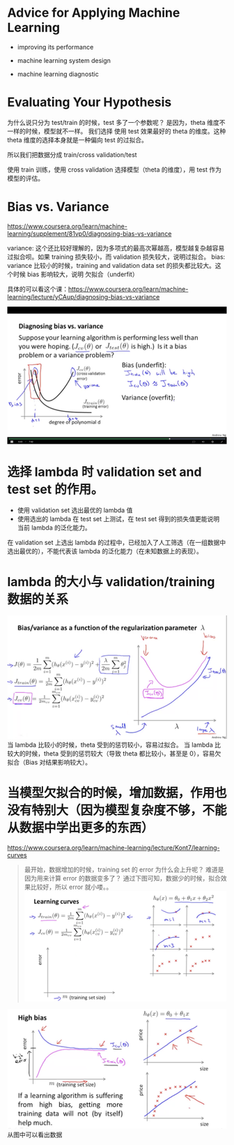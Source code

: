 # Advice for Applying Machine Learning
- improving its performance
- machine learning system design

- machine learning diagnostic

# Evaluating Your Hypothesis
为什么说只分为 test/train 的时候，test 多了一个参数呢？
是因为，theta 维度不一样的时候，模型就不一样。
我们选择 使用 test 效果最好的 theta 的维度。这种 theta 维度的选择本身就是一种偏向 test 的过拟合。

所以我们把数据分成 train/cross validation/test

使用 train 训练，使用 cross validation 选择模型（theta 的维度），用 test 作为模型的评估。


# Bias vs. Variance

https://www.coursera.org/learn/machine-learning/supplement/81vp0/diagnosing-bias-vs-variance

variance: 这个还比较好理解的，因为多项式的最高次幂越高，模型越复杂越容易过拟合呗。如果 training 损失较小，而 validation 损失较大，说明过拟合。
bias: variance 比较小的时候，training and validation data set 的损失都比较大。这个时候 bias 影响较大，说明 欠拟合（underfit）

具体的可以看这个课：https://www.coursera.org/learn/machine-learning/lecture/yCAup/diagnosing-bias-vs-variance

![biase-variance](./bias-variance.png)


# 选择 lambda 时 validation set and test set 的作用。
- 使用 validation set 选出最优的 lambda 值
- 使用选出的 lambda 在 test set 上测试，在 test set 得到的损失值更能说明 当前 lambda 的泛化能力。

在 validation set 上选出 lambda 的过程中，已经加入了人工筛选（在一组数据中选出最优的），不能代表该 lambda 的泛化能力（在未知数据上的表现）。


# lambda 的大小与 validation/training 数据的关系
![lambda-cv-train](./lambda-cv-train.png)
当 lambda 比较小的时候，theta 受到的惩罚较小，容易过拟合。
当 lambda 比较大的时候，theta 受到的惩罚较大（导致 theta 都比较小，甚至是 0），容易欠拟合（Bias 对结果影响较大）。

# 当模型欠拟合的时候，增加数据，作用也没有特别大（因为模型复杂度不够，不能从数据中学出更多的东西）
https://www.coursera.org/learn/machine-learning/lecture/Kont7/learning-curves

> 最开始，数据增加的时候，training set 的 error 为什么会上升呢？
难道是因为用来计算 error 的数据变多了？
通过下图可知，数据少的时候，拟合效果比较好，所以 error 就小喽。。
![train-min.png](./train-min.png)

![high-bias-data-is-not-main-point](./high-bias-data-is-not-main-point.png)
从图中可以看出数据
